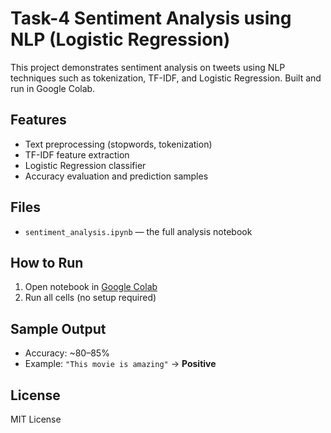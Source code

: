 
# Task-4 Sentiment Analysis using NLP (Logistic Regression)

This project demonstrates sentiment analysis on tweets using NLP techniques such as tokenization, TF-IDF, and Logistic Regression. Built and run in Google Colab.

##  Features
- Text preprocessing (stopwords, tokenization)
- TF-IDF feature extraction
- Logistic Regression classifier
- Accuracy evaluation and prediction samples

## Files
- `sentiment_analysis.ipynb` — the full analysis notebook

##  How to Run
1. Open notebook in [Google Colab](https://colab.research.google.com/)
2. Run all cells (no setup required)

## Sample Output
- Accuracy: ~80–85%
- Example: `"This movie is amazing"` → **Positive**

##  License
MIT License
